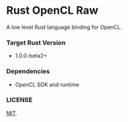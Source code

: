 Rust OpenCL Raw
===

A low level Rust language binding for OpenCL.

### Target Rust Version

* 1.0.0-beta2+

### Dependencies

* OpenCL SDK and runtime

### LICENSE

[MIT](LICENSE).
